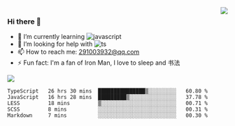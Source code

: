<img align='right' src='https://github-readme-stats.vercel.app/api?username=niaogege&show_icons=true&theme=radical'/>

### Hi there 👋

- 🌱 I’m currently learning ![javascript](https://img.shields.io/badge/javacript-learn-orange)
- 🤔 I’m looking for help with ![ts](https://img.shields.io/badge/ts-learn-yellow)
- 📫 How to reach me: 291003932@qq.com
- ⚡ Fun fact:  I'm a fan of Iron Man, I love to sleep and 书法

![](https://github-readme-stats.vercel.app/api/top-langs/?username=niaogege&layout=compact)

<!--START_SECTION:waka-->
```text
TypeScript   26 hrs 30 mins  ███████████████▒░░░░░░░░░   60.80 % 
JavaScript   16 hrs 28 mins  █████████▒░░░░░░░░░░░░░░░   37.78 % 
LESS         18 mins         ▒░░░░░░░░░░░░░░░░░░░░░░░░   00.71 % 
SCSS         8 mins          ░░░░░░░░░░░░░░░░░░░░░░░░░   00.31 % 
Markdown     7 mins          ░░░░░░░░░░░░░░░░░░░░░░░░░   00.30 % 
```
<!--END_SECTION:waka-->
